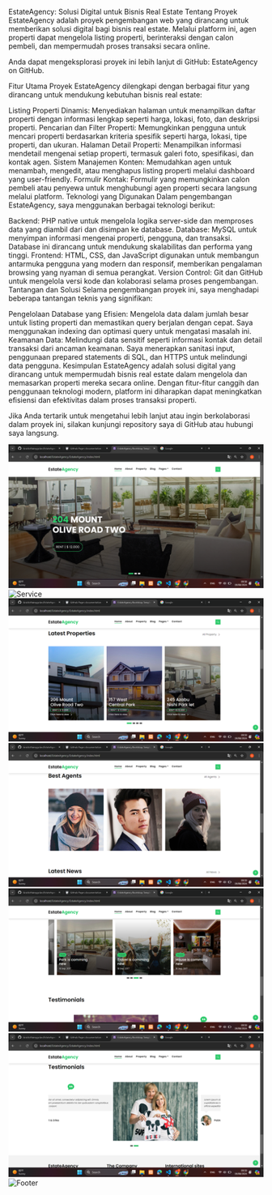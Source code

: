 EstateAgency: Solusi Digital untuk Bisnis Real Estate
Tentang Proyek
EstateAgency adalah proyek pengembangan web yang dirancang untuk memberikan solusi digital bagi bisnis real estate. Melalui platform ini, agen properti dapat mengelola listing properti, berinteraksi dengan calon pembeli, dan mempermudah proses transaksi secara online.

Anda dapat mengeksplorasi proyek ini lebih lanjut di GitHub: EstateAgency on GitHub.

Fitur Utama
Proyek EstateAgency dilengkapi dengan berbagai fitur yang dirancang untuk mendukung kebutuhan bisnis real estate:

Listing Properti Dinamis: Menyediakan halaman untuk menampilkan daftar properti dengan informasi lengkap seperti harga, lokasi, foto, dan deskripsi properti.
Pencarian dan Filter Properti: Memungkinkan pengguna untuk mencari properti berdasarkan kriteria spesifik seperti harga, lokasi, tipe properti, dan ukuran.
Halaman Detail Properti: Menampilkan informasi mendetail mengenai setiap properti, termasuk galeri foto, spesifikasi, dan kontak agen.
Sistem Manajemen Konten: Memudahkan agen untuk menambah, mengedit, atau menghapus listing properti melalui dashboard yang user-friendly.
Formulir Kontak: Formulir yang memungkinkan calon pembeli atau penyewa untuk menghubungi agen properti secara langsung melalui platform.
Teknologi yang Digunakan
Dalam pengembangan EstateAgency, saya menggunakan berbagai teknologi berikut:

Backend: PHP native untuk mengelola logika server-side dan memproses data yang diambil dari dan disimpan ke database.
Database: MySQL untuk menyimpan informasi mengenai properti, pengguna, dan transaksi. Database ini dirancang untuk mendukung skalabilitas dan performa yang tinggi.
Frontend: HTML, CSS, dan JavaScript digunakan untuk membangun antarmuka pengguna yang modern dan responsif, memberikan pengalaman browsing yang nyaman di semua perangkat.
Version Control: Git dan GitHub untuk mengelola versi kode dan kolaborasi selama proses pengembangan.
Tantangan dan Solusi
Selama pengembangan proyek ini, saya menghadapi beberapa tantangan teknis yang signifikan:

Pengelolaan Database yang Efisien: Mengelola data dalam jumlah besar untuk listing properti dan memastikan query berjalan dengan cepat. Saya menggunakan indexing dan optimasi query untuk mengatasi masalah ini.
Keamanan Data: Melindungi data sensitif seperti informasi kontak dan detail transaksi dari ancaman keamanan. Saya menerapkan sanitasi input, penggunaan prepared statements di SQL, dan HTTPS untuk melindungi data pengguna.
Kesimpulan
EstateAgency adalah solusi digital yang dirancang untuk mempermudah bisnis real estate dalam mengelola dan memasarkan properti mereka secara online. Dengan fitur-fitur canggih dan penggunaan teknologi modern, platform ini diharapkan dapat meningkatkan efisiensi dan efektivitas dalam proses transaksi properti.

Jika Anda tertarik untuk mengetahui lebih lanjut atau ingin berkolaborasi dalam proyek ini, silakan kunjungi repository saya di GitHub atau hubungi saya langsung.

![Home Page](EstateAgency/img/HomePage.png)
![Service](EstateAgency/img/Service.pngg)
![Property](EstateAgency/img/Property.png)
![Agents](EstateAgency/img/Agents.png)
![Galery](EstateAgency/img/Galery.png)
![Testimonial](EstateAgency/img/Testimonial.png)
![Footer](img/Footer.png)
